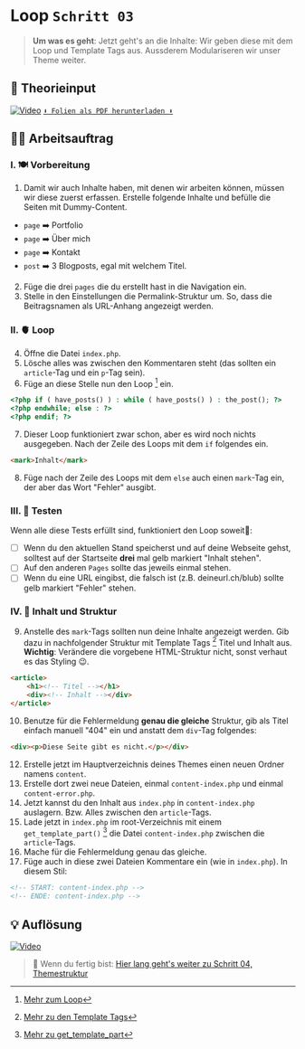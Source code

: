 # Loop `Schritt 03`
> **Um was es geht**: 
> Jetzt geht's an die Inhalte: Wir geben diese mit dem Loop und Template Tags aus.
> Aussderem Modulariseren wir unser Theme weiter.

## 🧠 Theorieinput 
[![Video](https://i3.ytimg.com/vi/z1XVoRSLTjw/maxresdefault.jpg)](https://www.youtube.com/watch?v=z1XVoRSLTjw)
[`⬇️ Folien als PDF herunterladen ⬇️`](https://drive.google.com/file/d/113Y4_rMneGblgTD0cXkqgvPRfSpJLdDG/view?usp=sharing)

## 🧑‍💻 Arbeitsauftrag

### I. 🍽️ Vorbereitung 
1. Damit wir auch Inhalte haben, mit denen wir arbeiten können, müssen wir diese zuerst erfassen. Erstelle folgende Inhalte und befülle die Seiten mit Dummy-Content.
- `page` ➡️ Portfolio
- `page` ➡️ Über mich
- `page` ➡️ Kontakt
- `post` ➡️ 3 Blogposts, egal mit welchem Titel.
2. Füge die drei `pages` die du erstellt hast in die Navigation ein.
3. Stelle in den Einstellungen die Permalink-Struktur um. So, dass die Beitragsnamen als URL-Anhang angezeigt werden. 

### II. 🫀 Loop
4. Öffne die Datei `index.php`.
5. Lösche alles was zwischen den Kommentaren steht (das sollten ein `article`-Tag und ein `p`-Tag sein).
6. Füge an diese Stelle nun den Loop [^1] ein.
```php
<?php if ( have_posts() ) : while ( have_posts() ) : the_post(); ?>
<?php endwhile; else : ?>
<?php endif; ?>
```
7. Dieser Loop funktioniert zwar schon, aber es wird noch nichts ausgegeben. Nach der Zeile des Loops mit dem `if` folgendes ein.
```html
<mark>Inhalt</mark>
```
8. Füge nach der Zeile des Loops mit dem `else` auch einen `mark`-Tag ein, der aber das Wort "Fehler" ausgibt.

### III. 🚦 Testen
Wenn alle diese Tests erfüllt sind, funktioniert den Loop soweit🎉: 
- [ ] Wenn du den aktuellen Stand speicherst und auf deine Webseite gehst, solltest auf der Startseite **drei** mal gelb markiert "Inhalt stehen".
- [ ] Auf den anderen `Pages` sollte das jeweils einmal stehen.
- [ ] Wenn du eine URL eingibst, die falsch ist (z.B. deineurl.ch/blub) sollte gelb markiert "Fehler" stehen.

### IV. 📃 Inhalt und Struktur
9. Anstelle des `mark`-Tags sollten nun deine Inhalte angezeigt werden. Gib dazu in nachfolgender Struktur mit Template Tags [^2] Titel und Inhalt aus. **Wichtig**: Verändere die vorgebene HTML-Struktur nicht, sonst verhaut es das Styling 😉.
```html
<article>
    <h1><!-- Titel --></h1>
    <div><!-- Inhalt --></div>
</article>
```
10. Benutze für die Fehlermeldung **genau die gleiche** Struktur, gib als Titel einfach manuell "404" ein und anstatt dem `div`-Tag folgendes:
```html
<div><p>Diese Seite gibt es nicht.</p></div>
```
12. Erstelle jetzt im Hauptverzeichnis deines Themes einen neuen Ordner namens `content`.
13. Erstelle dort zwei neue Dateien, einmal `content-index.php` und einmal `content-error.php`.
14. Jetzt kannst du den Inhalt aus `index.php` in `content-index.php` auslagern. Bzw. Alles zwischen den `article`-Tags. 
15. Lade jetzt in `index.php` im root-Verzeichnis mit einem `get_template_part()` [^3] die Datei `content-index.php` zwischen die `article`-Tags.
16. Mache für die Fehlermeldung genau das gleiche.
17. Füge auch in diese zwei Dateien Kommentare ein (wie in `index.php`). In diesem Stil:
```html
<!-- START: content-index.php -->
<!-- ENDE: content-index.php -->
```

[^1]: [Mehr zum Loop](https://codex.wordpress.org/The_Loop)
[^2]: [Mehr zu den Template Tags](https://codex.wordpress.org/Template_Tags)
[^3]: [Mehr zu get_template_part](https://developer.wordpress.org/reference/functions/get_template_part/)

## 💡 Auflösung 
[![Video](https://i3.ytimg.com/vi/z1XVoRSLTjw/maxresdefault.jpg)](https://www.youtube.com/watch?v=z1XVoRSLTjw)

>  🔗 Wenn du fertig bist:
>  [Hier lang geht's weiter zu Schritt 04, Themestruktur](/04_themestruktur)